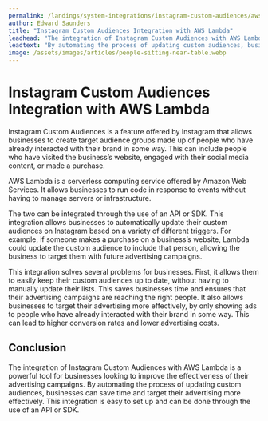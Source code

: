 ```yaml
---
permalink: /landings/system-integrations/instagram-custom-audiences/aws-lambda
author: Edward Saunders
title: "Instagram Custom Audiences Integration with AWS Lambda"
leadhead: "The integration of Instagram Custom Audiences with AWS Lambda is a powerful tool for businesses looking to improve the effectiveness of their advertising campaigns"
leadtext: "By automating the process of updating custom audiences, businesses can save time and target their advertising more effectively. This integration is easy to set up and can be done through the use of an API or SDK."
image: /assets/images/articles/people-sitting-near-table.webp
---
```

<div class="arttext">	<h1>Instagram Custom Audiences Integration with AWS Lambda</h1>
	<p>Instagram Custom Audiences is a feature offered by Instagram that allows businesses to create target audience groups made up of people who have already interacted with their brand in some way. This can include people who have visited the business’s website, engaged with their social media content, or made a purchase.</p>
	<p>AWS Lambda is a serverless computing service offered by Amazon Web Services. It allows businesses to run code in response to events without having to manage servers or infrastructure. </p>
	<p>The two can be integrated through the use of an API or SDK. This integration allows businesses to automatically update their custom audiences on Instagram based on a variety of different triggers. For example, if someone makes a purchase on a business’s website, Lambda could update the custom audience to include that person, allowing the business to target them with future advertising campaigns.</p>
	<p>This integration solves several problems for businesses. First, it allows them to easily keep their custom audiences up to date, without having to manually update their lists. This saves businesses time and ensures that their advertising campaigns are reaching the right people. It also allows businesses to target their advertising more effectively, by only showing ads to people who have already interacted with their brand in some way. This can lead to higher conversion rates and lower advertising costs.</p>
	<h2>Conclusion</h2>
	<p>The integration of Instagram Custom Audiences with AWS Lambda is a powerful tool for businesses looking to improve the effectiveness of their advertising campaigns. By automating the process of updating custom audiences, businesses can save time and target their advertising more effectively. This integration is easy to set up and can be done through the use of an API or SDK.</p>
</div>